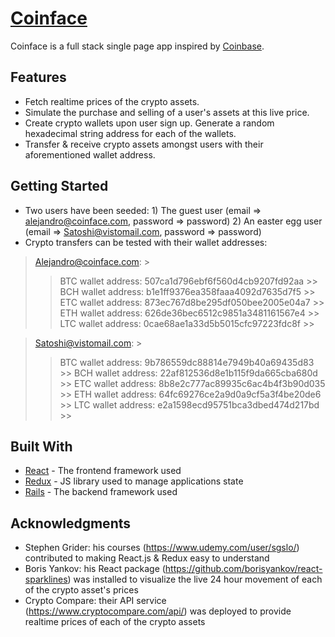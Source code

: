 # [Coinface](http://www.thecoinface.com)

Coinface is a full stack single page app inspired by [Coinbase](https://www.coinbase.com/).

## Features

* Fetch realtime prices of the crypto assets.
* Simulate the purchase and selling of a user's assets at this live price.
* Create crypto wallets upon user sign up. Generate a random hexadecimal string address for each of the wallets.
* Transfer & receive crypto assets amongst users with their aforementioned wallet address.

## Getting Started

* Two users have been seeded: 1) The guest user (email => alejandro@coinface.com, password => password) 2) An easter egg user (email => Satoshi@vistomail.com, password => password)
* Crypto transfers can be tested with their wallet addresses:
> Alejandro@coinface.com: >
>> BTC wallet address: 507ca1d796ebf6f560d4cb9207fd92aa >>
>> BCH wallet address: b1e1ff9376ea358faaa4092d7635d7f5 >>
>> ETC wallet address: 873ec767d8be295df050bee2005e04a7 >>
>> ETH wallet address: 626de36bec6512c9851a3481161567e4 >>
>> LTC wallet address: 0cae68ae1a33d5b5015cfc97223fdc8f >>

> Satoshi@vistomail.com: >
>> BTC wallet address: 9b786559dc88814e7949b40a69435d83 >>
>> BCH wallet address: 22af812536d8e1b115f9da665cba680d >>
>> ETC wallet address: 8b8e2c777ac89935c6ac4b4f3b90d035 >>
>> ETH wallet address: 64fc69276ce2a9d0a9cf5a3f4be20de6 >>
>> LTC wallet address: e2a1598ecd95751bca3dbed474d217bd >>

## Built With

* [React](https://reactjs.org/docs/getting-started.html) - The frontend framework used
* [Redux](https://redux.js.org/) - JS library used to manage applications state
* [Rails](https://guides.rubyonrails.org/) - The backend framework used

## Acknowledgments

* Stephen Grider: his courses (https://www.udemy.com/user/sgslo/) contributed to making React.js & Redux easy to understand
* Boris Yankov: his React package (https://github.com/borisyankov/react-sparklines) was installed to visualize the live 24 hour movement of each of the crypto asset's prices
* Crypto Compare: their API service (https://www.cryptocompare.com/api/) was deployed to provide realtime prices of each of the crypto assets
